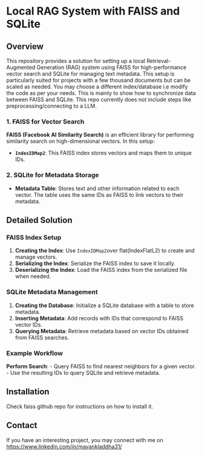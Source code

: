 # Local RAG System with FAISS and SQLite

## Overview

This repository provides a solution for setting up a local Retrieval-Augmented Generation (RAG) system using FAISS for high-performance vector search and SQLite for managing text metadata. This setup is particularly suited for projects with a few thousand documents but can be scaled as needed. You may choose a different index/database i.e modify the code as per your needs. This is mainly to show how to synchronize data between FAISS and SQLite. This repo currently does not include steps like preprocessing/connecting to a LLM.  


### 1. FAISS for Vector Search

**FAISS (Facebook AI Similarity Search)** is an efficient library for performing similarity search on high-dimensional vectors. In this setup:
- **`IndexIDMap2`**: This FAISS index stores vectors and maps them to unique IDs. 

### 2. SQLite for Metadata Storage

- **Metadata Table**: Stores text and other information related to each vector. The table uses the same IDs as FAISS to link vectors to their metadata.


## Detailed Solution

### FAISS Index Setup

1. **Creating the Index**: Use `IndexIDMap2`over flat(IndexFlatL2) to create and manage vectors.
2. **Serializing the Index**: Serialize the FAISS index to save it locally.
3. **Deserializing the Index**: Load the FAISS index from the serialized file when needed.

### SQLite Metadata Management

1. **Creating the Database**: Initialize a SQLite database with a table to store metadata.
2. **Inserting Metadata**: Add records with IDs that correspond to FAISS vector IDs.
3. **Querying Metadata**: Retrieve metadata based on vector IDs obtained from FAISS searches.

### Example Workflow


**Perform Search**:
    - Query FAISS to find nearest neighbors for a given vector.
    - Use the resulting IDs to query SQLite and retrieve metadata.

## Installation

Check faiss github repo for instructions on how to install it.

## Contact

If you have an interesting project, you may connect with me on https://www.linkedin.com/in/mayankladdha31/
